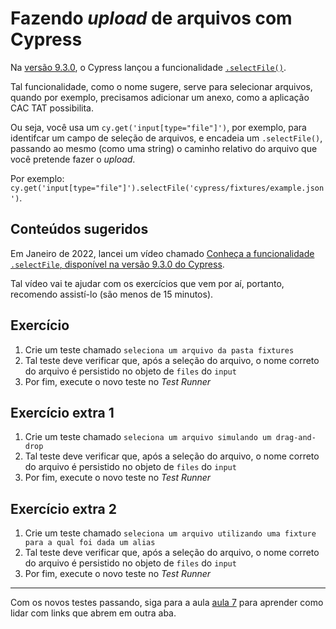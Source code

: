 # Fazendo _upload_ de arquivos com Cypress

Na [versão 9.3.0](https://docs.cypress.io/guides/references/changelog#9-3-0), o Cypress lançou a funcionalidade [`.selectFile()`](https://docs.cypress.io/api/commands/selectfile).

Tal funcionalidade, como o nome sugere, serve para selecionar arquivos, quando por exemplo, precisamos adicionar um anexo, como a aplicação CAC TAT possibilita.

Ou seja, você usa um `cy.get('input[type="file"]')`, por exemplo, para identifcar um campo de seleção de arquivos, e encadeia um `.selectFile()`, passando ao mesmo (como uma string) o caminho relativo do arquivo que você pretende fazer o _upload_.

Por exemplo: `cy.get('input[type="file"]').selectFile('cypress/fixtures/example.json')`.

## Conteúdos sugeridos

Em Janeiro de 2022, lancei um vídeo chamado [Conheça a funcionalidade `.selectFile`, disponível na versão 9.3.0 do Cypress](https://youtu.be/xwltoOnmfVE).

Tal vídeo vai te ajudar com os exercícios que vem por aí, portanto, recomendo assistí-lo (são menos de 15 minutos).

## Exercício

1. Crie um teste chamado `seleciona um arquivo da pasta fixtures`
2. Tal teste deve verificar que, após a seleção do arquivo, o nome correto do arquivo é persistido no objeto de `files` do `input`
3. Por fim, execute o novo teste no _Test Runner_

## Exercício extra 1

1. Crie um teste chamado `seleciona um arquivo simulando um drag-and-drop`
2. Tal teste deve verificar que, após a seleção do arquivo, o nome correto do arquivo é persistido no objeto de `files` do `input`
3. Por fim, execute o novo teste no _Test Runner_

## Exercício extra 2

1. Crie um teste chamado `seleciona um arquivo utilizando uma fixture para a qual foi dada um alias`
2. Tal teste deve verificar que, após a seleção do arquivo, o nome correto do arquivo é persistido no objeto de `files` do `input`
3. Por fim, execute o novo teste no _Test Runner_

___

Com os novos testes passando, siga para a aula [aula 7](./07.md) para aprender como lidar com links que abrem em outra aba.
